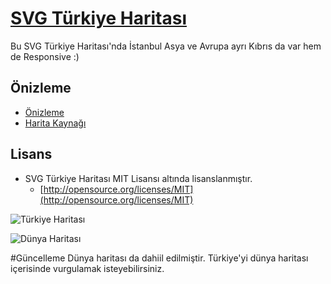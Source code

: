 # [SVG Türkiye Haritası](http://dnomak.com/svg-turkiye-haritasi/)

Bu SVG Türkiye Haritası'nda İstanbul Asya ve Avrupa ayrı Kıbrıs da var hem de Responsive :)

## Önizleme
 - [Önizleme](http://dnomak.com/svg-turkiye-haritasi/)
 - [Harita Kaynağı](https://commons.wikimedia.org/wiki/File:Turkey_provinces_blank_gray.svg)

## Lisans
- SVG Türkiye Haritası MIT Lisansı altında lisanslanmıştır.
  - [http://opensource.org/licenses/MIT](http://opensource.org/licenses/MIT)


 ![Türkiye Haritası](https://raw.githubusercontent.com/hacicavcav/svg-turkiye-haritasi/master/screenshot/turkiye.jpg)

 ![Dünya Haritası](https://raw.githubusercontent.com/hacicavcav/svg-turkiye-haritasi/master/screenshot/dunya.png)


#Güncelleme
Dünya haritası da dahiil edilmiştir. Türkiye'yi dünya haritası içerisinde vurgulamak isteyebilirsiniz.
